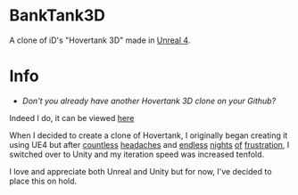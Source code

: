 # BankTank3D

A clone of iD's "Hovertank 3D" made in [Unreal 4](https://www.unrealengine.com/en-US/).


# Info

 - *Don't you already have another Hovertank 3D clone on your Github?*

Indeed I do, it can be viewed [here](https://github.com/eg0nSpengler/UnityTank3D)

When I decided to create a clone of Hovertank, I originally began creating it using UE4 but after [countless](https://www.reddit.com/r/unrealengine/comments/a5ptrc/why_is_the_ue4_documentation_lacking_the_same/) [headaches](https://www.reddit.com/r/unrealengine/comments/c2lzw8/when_will_epic_update_reference_documentation_to/) and [endless](https://forums.unrealengine.com/unreal-engine/announcements-and-releases/1739154-changes-to-the-official-unreal-engine-wiki) [nights](https://forums.unrealengine.com/development-discussion/c-gameplay-programming/1460337-delegate-invocation-list-changes-inside-a-constructor-does-not-propagate-to-a-derived-blueprint) [of](https://www.reddit.com/r/unrealengine/comments/d863jd/how_to_avoid_ue4_intellisense_bugs/) [frustration](https://www.reddit.com/r/unrealengine/comments/gls89l/problem_with_intellisense_in_ue_425vs2019/), I switched over to Unity and my iteration speed was increased tenfold.

I love and appreciate both Unreal and Unity but for now, I've decided to place this on hold.



